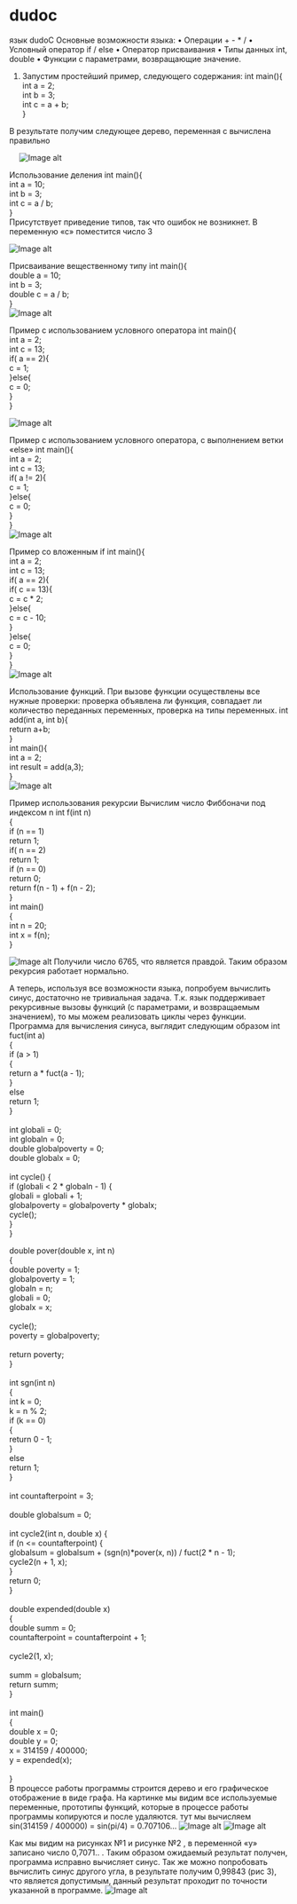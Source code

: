 # dudoc
язык dudoC
Основные возможности языка:
•	Операции + - * /
•	Условный оператор if / else
•	Оператор присваивания
•	Типы данных int, double
•	Функции с параметрами, возвращающие значение.
1)	Запустим простейший пример, следующего содержания:
int main(){<br/>
    int a = 2;<br/>
    int b = 3;<br/>
    int c = a + b;<br/>
}<br/>

В результате получим следующее дерево, переменная c вычислена правильно
 
 
![Image alt](https://github.com/Dudoserg/dudoc/blob/master/result_img/1.png)

Использование деления
int main(){<br/>
    int a = 10;<br/>
    int b = 3;<br/>
    int c = a / b;<br/>
}<br/>
Присутствует приведение типов, так что ошибок не возникнет. В переменную «с» поместится число 3

![Image alt](https://github.com/Dudoserg/dudoc/blob/master/result_img/2.png)

Присваивание вещественному типу
int main(){<br/>
    double a = 10;<br/>
    int b = 3;<br/>
    double c = a / b;<br/>
}<br/>
![Image alt](https://github.com/Dudoserg/dudoc/blob/master/result_img/3.png)

Пример с использованием условного оператора
int main(){<br/>
   int a = 2;<br/>
   int c = 13;<br/>
   if( a == 2){<br/>
        c = 1;<br/>
   }else{<br/>
        c = 0;<br/>
   }<br/>
}<br/>

![Image alt](https://github.com/Dudoserg/dudoc/blob/master/result_img/4.png)

Пример с использованием условного оператора, с выполнением ветки «else»
int main(){<br/>
   int a = 2;<br/>
   int c = 13;<br/>
   if( a != 2){<br/>
        c = 1;<br/>
   }else{<br/>
        c = 0;<br/>
   }<br/>
}<br/>
![Image alt](https://github.com/Dudoserg/dudoc/blob/master/result_img/5.png)

Пример со вложенным if
int main(){<br/>
   int a = 2;<br/>
   int c = 13;<br/>
   if( a == 2){<br/>
        if( c == 13){<br/>
            c = c * 2;<br/>
        }else{<br/>
            c = c - 10;<br/>
        }<br/>
   }else{<br/>
        c = 0;<br/>
   }<br/>
}<br/>
![Image alt](https://github.com/Dudoserg/dudoc/blob/master/result_img/6.png)

Использование функций. 
При вызове функции осуществлены все нужные проверки: проверка объявлена ли функция, совпадает ли количество переданных переменных, проверка на типы переменных.
int add(int a, int b){<br/>
    return a+b;<br/>
}<br/>
int main(){<br/>
   int a = 2;<br/>
   int result = add(a,3);<br/>
}<br/>
![Image alt](https://github.com/Dudoserg/dudoc/blob/master/result_img/7.png)

Пример использования рекурсии
Вычислим число Фиббоначи под индексом n
int f(int n)<br/>
{<br/>
   if (n == 1)<br/>
      return 1;<br/>
   if( n == 2)<br/>
       return 1;<br/>
   if (n == 0)<br/>
      return 0;<br/>
   return f(n - 1) + f(n - 2);<br/>
}<br/>
int main()<br/>
{<br/>
   int n = 20;<br/>
   int x = f(n);<br/>
}<br/>

![Image alt](https://github.com/Dudoserg/dudoc/blob/master/result_img/8.png)
Получили число 6765, что является правдой. Таким образом рекурсия работает нормально.

А теперь, используя все возможности языка, попробуем вычислить синус, достаточно не тривиальная задача. 
Т.к. язык поддерживает рекурсивные вызовы функций (с параметрами, и возвращаемым значением), то мы можем реализовать циклы через функции.
Программа для вычисления синуса, выглядит следующим образом
int fuct(int a)<br/>
{<br/>
   if (a > 1)<br/>
   {<br/>
      return a * fuct(a - 1);<br/>
   }<br/>
   else<br/>
      return 1;<br/>
}<br/>
<br/>
int globali = 0;<br/>
int globaln = 0;<br/>
double globalpoverty = 0;<br/>
double globalx = 0;<br/>
<br/>
int cycle() {<br/>
   if (globali < 2 * globaln - 1) {<br/>
      globali = globali + 1;<br/>
      globalpoverty = globalpoverty * globalx;<br/>
      cycle();<br/>
   }<br/>
}<br/>

double pover(double x, int n)<br/>
{<br/>
   double poverty = 1;<br/>
   globalpoverty = 1;<br/>
   globaln = n;<br/>
   globali = 0;<br/>
   globalx = x;<br/>
<br/>
   cycle();<br/>
   poverty = globalpoverty;<br/>
<br/>
   return poverty;<br/>
}<br/>
<br/>
int sgn(int n)<br/>
{<br/>
   int k = 0;<br/>
   k = n % 2;<br/>
   if (k == 0)<br/>
   {<br/>
      return 0 - 1;<br/>
   }<br/>
   else<br/>
      return 1;<br/>
}<br/>
<br/>
int countafterpoint = 3;<br/>
<br/>
double globalsum = 0;<br/>
<br/>
int cycle2(int n, double x) {<br/>
   if (n <= countafterpoint) {<br/>
      globalsum = globalsum + (sgn(n)*pover(x, n)) / fuct(2 * n - 1);<br/>
      cycle2(n + 1, x);<br/>
   }<br/>
   return 0;<br/>
}<br/>
<br/>
double expended(double x)<br/>
{<br/>
   double summ = 0;<br/>
    countafterpoint = countafterpoint + 1;<br/>
<br/>
   cycle2(1, x);<br/>
<br/>
   summ = globalsum;<br/>
   return summ;<br/>
}<br/>
<br/>
int main()<br/>
{<br/>
  double x = 0;<br/>
  double y = 0;<br/>
  x = 314159 / 400000;<br/>
  y = expended(x);<br/>
<br/>
}<br/>
В процессе работы программы строится дерево и его графическое отображение в виде графа.
На картинке мы видим все используемые переменные, прототипы функций, которые в процессе работы программы копируются и после удаляются.
тут мы вычисляем sin(314159 / 400000) = sin(pi/4) = 0.707106… 
![Image alt](https://github.com/Dudoserg/dudoc/blob/master/result_img/9.1.png)
![Image alt](https://github.com/Dudoserg/dudoc/blob/master/result_img/9.2.png)

Как мы видим на рисунках №1 и рисунке №2 , в переменной «y» записано число 0,7071.. . Таким образом ожидаемый результат получен, программа исправно вычисляет синус.
Так же можно попробовать вычислить синус другого угла, в результате получим 0,99843 (рис 3), что является допустимым, данный результат проходит по точности указанной в программе.
![Image alt](https://github.com/Dudoserg/dudoc/blob/master/result_img/10.png)
